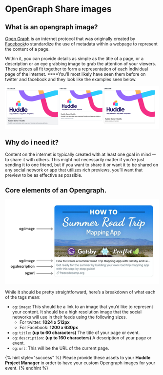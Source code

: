 # OpenGraph Share images

## **What is an opengraph image?**

[Open Graph](https://ogp.me/) is an internet protocol that was originally created by [Facebook](http://fbdevwiki.com/wiki/Open_Graph_protocol)to standardize the use of metadata within a webpage to represent the content of a page.

Within it, you can provide details as simple as the title of a page, or a description or an eye grabbing image to grab the attention of your viewers. These pieces all fit together to form a representation of each individual page of the internet. ****You'll most likely have seen them before on twitter and facebook and they look like the examples seen below. 

![](../.gitbook/assets/screenshot-2021-04-06-at-11.31.15.png)

## **Why do i need it?**

Content on the internet is typically created with at least one goal in mind -- to share it with others. This might not necessarily matter if you’re just sending it to one friend, but if you want to share it or want it to be shared on any social network or app that utilizes rich previews, you’ll want that preview to be as effective as possible.

##  **Core elements of an Opengraph.** 

![](../.gitbook/assets/image%20%285%29.png)



While it should be pretty straightforward, here’s a breakdown of what each of the tags mean:

* `og:image`: This should be a link to an image that you’d like to represent your content. It should be a high resolution image that the social networks will use in their feeds using the following sizes.
  * For twitter: **1024 x 512px**  
  * For Facebook: **1200 x 630px** 
* `og:title`: **\(up to 60 characters\)** The title of your page or event.
* `og:description`: **\(up to 160 characters\)** A description of your page or event.
* `og:url`: This will be the URL of the current page.

{% hint style="success" %}
Please provide these assets to your **Huddle Project Manager**  in order to have your custom Opengraph images for your event. 
{% endhint %}

